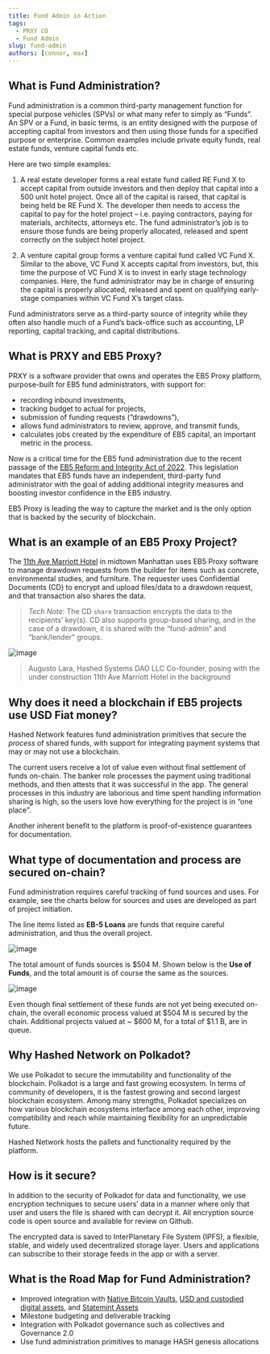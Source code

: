 ```yaml
---
title: Fund Admin in Action
tags:
  - PRXY CO
  - Fund Admin
slug: fund-admin
authors: [connor, max]
---
```


## What is Fund Administration?

Fund administration is a common third-party management function for special purpose vehicles (SPVs) or what many refer to simply as “Funds”. An SPV or a Fund, in basic terms, is an entity designed with the purpose of accepting capital from investors and then using those funds for a specified purpose or enterprise.  Common examples include private equity funds, real estate funds, venture capital funds etc.

Here are two simple examples:
1. A real estate developer forms a real estate fund called RE Fund X to accept capital from outside investors and then deploy that capital into a 500 unit hotel project. Once all of the capital is raised, that capital is being held be RE Fund X. The developer then needs to access the capital to pay for the hotel project – i.e. paying contractors, paying for materials, architects, attorneys etc. The fund administrator’s job is to ensure those funds are being properly allocated, released and spent correctly on the subject hotel project.

2. A venture capital group forms a venture capital fund called VC Fund X. Similar to the above, VC Fund X accepts capital from investors, but, this time the purpose of VC Fund X is to invest in early stage technology companies. Here, the fund administrator may be in charge of ensuring the capital is properly allocated, released and spent on qualifying early-stage companies within VC Fund X’s target class.

Fund administrators serve as a third-party source of integrity while they often also handle much of a Fund’s back-office such as accounting, LP reporting, capital tracking, and capital distributions. 

## What is PRXY and EB5 Proxy?

PRXY is a software provider that owns and operates the EB5 Proxy platform, purpose-built for EB5 fund administrators, with support for:
- recording inbound investments, 
- tracking budget to actual for projects, 
- submission of funding requests (“drawdowns”),
- allows fund administrators to review, approve, and transmit funds,
- calculates jobs created by the expenditure of EB5 capital, an important metric in the process.   

Now is a critical time for the EB5 fund administration due to the recent passage of the [EB5 Reform and Integrity Act of 2022](https://www.congress.gov/bill/117th-congress/house-bill/2471). This legislation mandates that EB5 funds have an independent, third-party fund administrator with the goal of adding additional integrity measures and boosting investor confidence in the EB5 industry.

EB5 Proxy is leading the way to capture the market and is the only option that is backed by the security of blockchain. 

## What is an example of an EB5 Proxy Project?

The [11th Ave Marriott Hotel](http://ny-eb5.com/projects/11th-ave-marriott-tribute/) in midtown Manhattan uses EB5 Proxy software to manage drawdown requests from the builder for items such as concrete, environmental studies, and furniture. The requester uses Confidential Documents (CD) to encrypt and upload files/data to a drawdown request, and that transaction also shares the data. 

> *Tech Note*: The CD `share` transaction encrypts the data to the recipients’ key(s). CD also supports group-based sharing, and in the case of a drawdown, it is shared with the “fund-admin” and “bank/lender” groups. 

![image](marriott-construction.png)
> Augusto Lara, Hashed Systems DAO LLC Co-founder, posing with the under construction 11th Ave Marriott Hotel in the background 

## Why does it need a blockchain if EB5 projects use USD Fiat money?

Hashed Network features fund administration primitives that secure the *process* of shared funds, with support for integrating payment systems that may or may not use a blockchain.

The current users receive a lot of value even without final settlement of funds on-chain. The banker role processes the payment using traditional methods, and then attests that it was successful in the app. The general processes in this industry are laborious and time spent handling information sharing is high, so the users love how everything for the project is in “one place”. 

Another inherent benefit to the platform is proof-of-existence guarantees for documentation.

## What type of documentation and process are secured on-chain? 

Fund administration requires careful tracking of fund sources and uses. For example, see the charts below for sources and uses are developed as part of project initiation.

The line items listed as **EB-5 Loans** are funds that require careful administration, and thus the overall project. 

![image](marriott-sources.png)

The total amount of funds sources is $504 M. Shown below is the **Use of Funds**, and the total amount is of course the same as the sources.

![image](marriott-uses.png)

Even though final settlement of these funds are not yet being executed on-chain, the overall economic process valued at $504 M is secured by the chain. Additional projects valued at ~ $600 M, for a total of $1.1 B, are in queue.

## Why Hashed Network on Polkadot? 

We use Polkadot to secure the immutability and functionality of the blockchain. Polkadot is a large and fast growing ecosystem. In terms of community of developers, it is the fastest growing and second largest blockchain ecosystem. Among many strengths, Polkadot specializes on how various blockchain ecosystems interface among each other, improving compatibility and reach while maintaining flexibility for an unpredictable future.

Hashed Network hosts the pallets and functionality required by the platform.

## How is it secure?

In addition to the security of Polkadot for data and functionality, we use encryption techniques to secure users’ data in a manner where only that user and users the file is shared with can decrypt it. All encryption source code is open source and available for review on Github. 

The encrypted data is saved to InterPlanetary File System (IPFS), a flexible, stable, and widely used decentralized storage layer. Users and applications can subscribe to their storage feeds in the app or with a server.

## What is the Road Map for Fund Administration? 

- Improved integration with [Native Bitcoin Vaults](../2022-10-21-w3f-nbv-m2/index.md), [USD and custodied digital assets](https://commerciumbank.com/), and [Statemint Assets](https://forum.polkadot.network/t/statemint-update-roadmap/1200)
- Milestone budgeting and deliverable tracking 
- Integration with Polkadot governance such as collectives and Governance 2.0
- Use fund administration primitives to manage HASH genesis allocations

